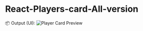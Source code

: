 ﻿# React-Players-card-All-version

 📦 Output (UI):
![Player Card Preview](public/Players-Card.png)

